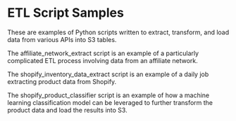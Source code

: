 # ETL Script Samples
These are examples of Python scripts written to extract, transform, and load data from various APIs into S3 tables.

The affiliate_network_extract script is an example of a particularly complicated ETL process involving data from an affiliate network.

The shopify_inventory_data_extract script is an example of a daily job extracting product data from Shopify.

The shopify_product_classifier script is an example of how a machine learning classification model can be leveraged to further transform the product data and load the results into S3.
